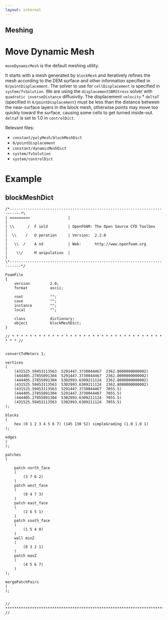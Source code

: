 ```yaml
---
layout: internal
---
```


## Meshing

# Move Dynamic Mesh


`moveDynamicMesh` is the default meshing utility.

It starts with a mesh generated by `blockMesh` and iteratively refines the mesh according to the DEM surface and other information specified in `0/pointDisplacement`. The solver to use for `cellDisplacement` is specified in `system/fvSolution`. We are using the `displacementSBRStress` solver with `quadratic inverseDistance` diffusivity. The displacement `velocity` * `deltaT` (specified in `0/pointDisplacement`) must be less than the distance between the near-surface layers in the block mesh, otherwise points may move too quickly toward the surface, causing some cells to get turned inside-out. `deltaT` is set to 1.0 in `controlDict`.

Relevant files:

* `constant/polyMesh/blockMeshDict`
* `0/pointDisplacement`
* `constant/dynamicMeshDict`
* `system/fvSolution`
* `system/controlDict`


# Example


## blockMeshDict


    /*---------------------------------------------------------------------------*\
    | =========                 |                                                 |
    | \\      /  F ield         | OpenFOAM: The Open Source CFD Toolbox           |
    |  \\    /   O peration     | Version:  2.2.0                                 |
    |   \\  /    A nd           | Web:      http://www.openfoam.org               |
    |    \\/     M anipulation  |                                                 |
    \*---------------------------------------------------------------------------*/

    FoamFile
    {
        version         2.0;
        format          ascii;

        root            "";
        case            "";
        instance        "";
        local           "";

        class           dictionary;
        object          blockMeshDict;
    }

    // * * * * * * * * * * * * * * * * * * * * * * * * * * * * * * * * * * * * * //


    convertToMeters 1;

    vertices
    (
        (431525.59453113563  5291447.3730044467  2362.8000000000002)
        (444405.27855891304  5291447.3730044467  2362.8000000000002)
        (444405.27855891304  5302993.6309211124  2362.8000000000002)
        (431525.59453113563  5302993.6309211124  2362.8000000000002)
        (431525.59453113563  5291447.3730044467  7055.5)
        (444405.27855891304  5291447.3730044467  7055.5)
        (444405.27855891304  5302993.6309211124  7055.5)
        (431525.59453113563  5302993.6309211124  7055.5)
    );

    blocks
    (
        hex (0 1 2 3 4 5 6 7) (145 130 52) simpleGrading (1.0 1.0 1)
    );

    edges
    (
    );

    patches
    (

        patch north_face
        (
            (3 7 6 2)
        )
        patch west_face
        (
            (0 4 7 3)
        )
        patch east_face
        (
            (2 6 5 1)
        )
        patch south_face
        (
            (1 5 4 0)
        )
        wall minZ
        (
            (0 3 2 1)
        )
        patch maxZ
        (
            (4 5 6 7)
        )
    );

    mergePatchPairs
    (
    );


    // ************************************************************************* //
